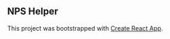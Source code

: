 ## NPS Helper

This project was bootstrapped with [Create React App](https://github.com/facebook/create-react-app).
